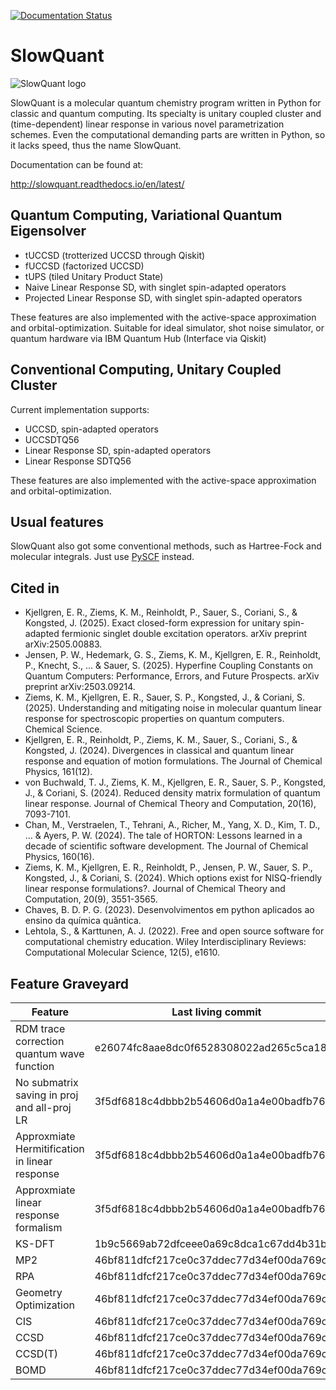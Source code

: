 [![Documentation Status](https://readthedocs.org/projects/slowquant/badge/?version=latest)](http://slowquant.readthedocs.io/en/latest/?badge=latest)

# SlowQuant

![SlowQuant logo](https://cloud.githubusercontent.com/assets/11976167/26658726/5e125b02-466c-11e7-8790-8412789fc9fb.jpg)

SlowQuant is a molecular quantum chemistry program written in Python for classic and quantum computing.
Its specialty is unitary coupled cluster and (time-dependent) linear response in various novel parametrization schemes.
Even the computational demanding parts are written in Python, so it lacks speed, thus the name SlowQuant.

Documentation can be found at:

http://slowquant.readthedocs.io/en/latest/

## Quantum Computing, Variational Quantum Eigensolver

- tUCCSD (trotterized UCCSD through Qiskit)
- fUCCSD (factorized UCCSD)
- tUPS (tiled Unitary Product State)
- Naive Linear Response SD, with singlet spin-adapted operators
- Projected Linear Response SD, with singlet spin-adapted operators

These features are also implemented with the active-space approximation and orbital-optimization.
Suitable for ideal simulator, shot noise simulator, or quantum hardware via IBM Quantum Hub (Interface via Qiskit)

## Conventional Computing, Unitary Coupled Cluster

Current implementation supports:

- UCCSD, spin-adapted operators
- UCCSDTQ56
- Linear Response SD, spin-adapted operators
- Linear Response SDTQ56

These features are also implemented with the active-space approximation and orbital-optimization.

## Usual features

SlowQuant also got some conventional methods, such as Hartree-Fock and molecular integrals.
Just use [PySCF](https://github.com/pyscf/pyscf) instead.

## Cited in

- Kjellgren, E. R., Ziems, K. M., Reinholdt, P., Sauer, S., Coriani, S., & Kongsted, J. (2025). Exact closed-form expression for unitary spin-adapted fermionic singlet double excitation operators. arXiv preprint arXiv:2505.00883.
- Jensen, P. W., Hedemark, G. S., Ziems, K. M., Kjellgren, E. R., Reinholdt, P., Knecht, S., ... & Sauer, S. (2025). Hyperfine Coupling Constants on Quantum Computers: Performance, Errors, and Future Prospects. arXiv preprint arXiv:2503.09214.
- Ziems, K. M., Kjellgren, E. R., Sauer, S. P., Kongsted, J., & Coriani, S. (2025). Understanding and mitigating noise in molecular quantum linear response for spectroscopic properties on quantum computers. Chemical Science.
- Kjellgren, E. R., Reinholdt, P., Ziems, K. M., Sauer, S., Coriani, S., & Kongsted, J. (2024). Divergences in classical and quantum linear response and equation of motion formulations. The Journal of Chemical Physics, 161(12).
- von Buchwald, T. J., Ziems, K. M., Kjellgren, E. R., Sauer, S. P., Kongsted, J., & Coriani, S. (2024). Reduced density matrix formulation of quantum linear response. Journal of Chemical Theory and Computation, 20(16), 7093-7101.
- Chan, M., Verstraelen, T., Tehrani, A., Richer, M., Yang, X. D., Kim, T. D., ... & Ayers, P. W. (2024). The tale of HORTON: Lessons learned in a decade of scientific software development. The Journal of Chemical Physics, 160(16).
- Ziems, K. M., Kjellgren, E. R., Reinholdt, P., Jensen, P. W., Sauer, S. P., Kongsted, J., & Coriani, S. (2024). Which options exist for NISQ-friendly linear response formulations?. Journal of Chemical Theory and Computation, 20(9), 3551-3565.
- Chaves, B. D. P. G. (2023). Desenvolvimentos em python aplicados ao ensino da química quântica.
- Lehtola, S., & Karttunen, A. J. (2022). Free and open source software for computational chemistry education. Wiley Interdisciplinary Reviews: Computational Molecular Science, 12(5), e1610.

## Feature Graveyard

| Feature                                        | Last living commit                       |
|------------------------------------------------|------------------------------------------|
| RDM trace correction quantum wave function     | e26074fc8aae8dc0f6528308022ad265c5ca18bc |
| No submatrix saving in proj and all-proj LR    | 3f5df6818c4dbbb2b54606d0a1a4e00badfb766d |
| Approxmiate Hermitification in linear response | 3f5df6818c4dbbb2b54606d0a1a4e00badfb766d |
| Approxmiate linear response formalism          | 3f5df6818c4dbbb2b54606d0a1a4e00badfb766d |
| KS-DFT                                         | 1b9c5669ab72dfceee0a69c8dca1c67dd4b31bfd |
| MP2                                            | 46bf811dfcf217ce0c37ddec77d34ef00da769c3 |
| RPA                                            | 46bf811dfcf217ce0c37ddec77d34ef00da769c3 |
| Geometry Optimization                          | 46bf811dfcf217ce0c37ddec77d34ef00da769c3 |
| CIS                                            | 46bf811dfcf217ce0c37ddec77d34ef00da769c3 |
| CCSD                                           | 46bf811dfcf217ce0c37ddec77d34ef00da769c3 |
| CCSD(T)                                        | 46bf811dfcf217ce0c37ddec77d34ef00da769c3 |
| BOMD                                           | 46bf811dfcf217ce0c37ddec77d34ef00da769c3 |
